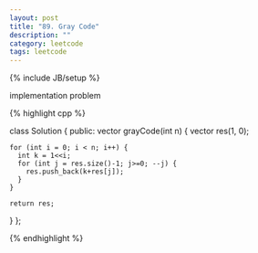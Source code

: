 ```yaml
---
layout: post
title: "89. Gray Code"
description: ""
category: leetcode
tags: leetcode
---
```

{% include JB/setup %}

implementation problem

{% highlight cpp %}

class Solution {
public:
  vector<int> grayCode(int n) {
    vector <int> res(1, 0);
    
    for (int i = 0; i < n; i++) {
      int k = 1<<i;
      for (int j = res.size()-1; j>=0; --j) {
        res.push_back(k+res[j]);
      }
    }

    return res;
  }
};

{% endhighlight %}